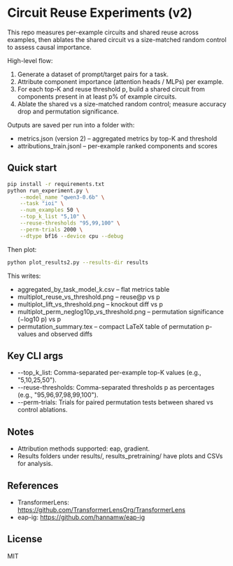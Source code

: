 # Circuit Reuse Experiments (v2)

This repo measures per-example circuits and shared reuse across examples, then ablates the shared circuit vs a size-matched random control to assess causal importance.

High-level flow:

1. Generate a dataset of prompt/target pairs for a task.
2. Attribute component importance (attention heads / MLPs) per example.
3. For each top-K and reuse threshold p, build a shared circuit from components present in at least p% of example circuits.
4. Ablate the shared vs a size-matched random control; measure accuracy drop and permutation significance.

Outputs are saved per run into a folder with:

- metrics.json (version 2) – aggregated metrics by top-K and threshold
- attributions_train.jsonl – per-example ranked components and scores

## Quick start

```bash
pip install -r requirements.txt
python run_experiment.py \
	--model_name "qwen3-0.6b" \
	--task "ioi" \
	--num_examples 50 \
	--top_k_list "5,10" \
	--reuse-thresholds "95,99,100" \
	--perm-trials 2000 \
	--dtype bf16 --device cpu --debug
```

Then plot:

```bash
python plot_results2.py --results-dir results
```

This writes:

- aggregated_by_task_model_k.csv – flat metrics table
- multiplot_reuse_vs_threshold.png – reuse@p vs p
- multiplot_lift_vs_threshold.png – knockout diff vs p
- multiplot_perm_neglog10p_vs_threshold.png – permutation significance (−log10 p) vs p
- permutation_summary.tex – compact LaTeX table of permutation p-values and observed diffs

## Key CLI args

- --top_k_list: Comma-separated per-example top-K values (e.g., "5,10,25,50").
- --reuse-thresholds: Comma-separated thresholds p as percentages (e.g., "95,96,97,98,99,100").
- --perm-trials: Trials for paired permutation tests between shared vs control ablations.

## Notes

- Attribution methods supported: eap, gradient.
- Results folders under results/, results_pretraining/ have plots and CSVs for analysis.

## References

- TransformerLens: https://github.com/TransformerLensOrg/TransformerLens
- eap-ig: https://github.com/hannamw/eap-ig

## License

MIT
